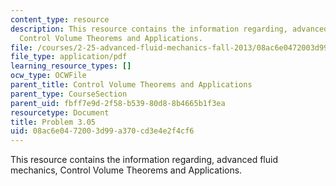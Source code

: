 ```yaml
---
content_type: resource
description: This resource contains the information regarding, advanced fluid mechanics,
  Control Volume Theorems and Applications.
file: /courses/2-25-advanced-fluid-mechanics-fall-2013/08ac6e0472003d99a370cd3e4e2f4cf6_MIT2_25F13_Shapi3.05_Prob.pdf
file_type: application/pdf
learning_resource_types: []
ocw_type: OCWFile
parent_title: Control Volume Theorems and Applications
parent_type: CourseSection
parent_uid: fbff7e9d-2f58-b539-80d8-8b4665b1f3ea
resourcetype: Document
title: Problem 3.05
uid: 08ac6e04-7200-3d99-a370-cd3e4e2f4cf6
---
```

This resource contains the information regarding, advanced fluid mechanics, Control Volume Theorems and Applications.

